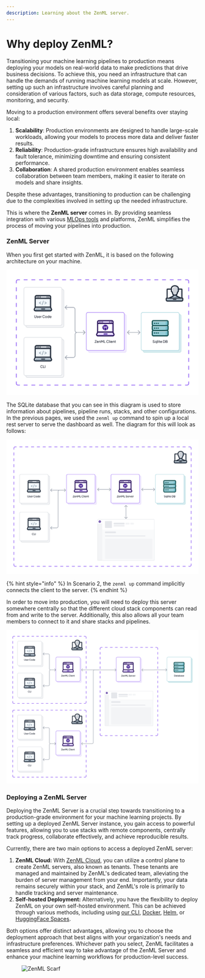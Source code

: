 ```yaml
---
description: Learning about the ZenML server.
---
```


# Why deploy ZenML?

Transitioning your machine learning pipelines to production means deploying your models on real-world data to make predictions that drive business decisions. To achieve this, you need an infrastructure that can handle the demands of running machine learning models at scale. However, setting up such an infrastructure involves careful planning and consideration of various factors, such as data storage, compute resources, monitoring, and security.

Moving to a production environment offers several benefits over staying local:

1. **Scalability**: Production environments are designed to handle large-scale workloads, allowing your models to process more data and deliver faster results.
2. **Reliability**: Production-grade infrastructure ensures high availability and fault tolerance, minimizing downtime and ensuring consistent performance.
3. **Collaboration**: A shared production environment enables seamless collaboration between team members, making it easier to iterate on models and share insights.

Despite these advantages, transitioning to production can be challenging due to the complexities involved in setting up the needed infrastructure.

This is where the **ZenML server** comes in. By providing seamless integration with various [MLOps tools](../stacks-and-components/component-guide/integration-overview.md) and platforms, ZenML simplifies the process of moving your pipelines into production.

### ZenML Server

When you first get started with ZenML, it is based on the following architecture on your machine.

![Scenario 1: ZenML default local configuration](../.gitbook/assets/Scenario1.png)

The SQLite database that you can see in this diagram is used to store information about pipelines, pipeline runs, stacks, and other configurations. In the previous pages, we used the `zenml up` command to spin up a local rest server to serve the dashboard as well. The diagram for this will look as follows:

![Scenario 2: ZenML with a local REST Server](../.gitbook/assets/Scenario2.png)

{% hint style="info" %}
In Scenario 2, the `zenml up` command implicitly connects the client to the server.
{% endhint %}

In order to move into production, you will need to deploy this server somewhere centrally so that the different cloud stack components can read from and write to the server. Additionally, this also allows all your team members to connect to it and share stacks and pipelines.

![Scenario 3: Deployed ZenML Server](../.gitbook/assets/Scenario3.2.png)

### Deploying a ZenML Server

Deploying the ZenML Server is a crucial step towards transitioning to a production-grade environment for your machine learning projects. By setting up a deployed ZenML Server instance, you gain access to powerful features, allowing you to use stacks with remote components, centrally track progress, collaborate effectively, and achieve reproducible results.

Currently, there are two main options to access a deployed ZenML server:

1. **ZenML Cloud:** With [ZenML Cloud](../deploying-zenml/zenml-cloud/zenml-cloud.md), you can utilize a control plane to create ZenML servers, also known as tenants. These tenants are managed and maintained by ZenML's dedicated team, alleviating the burden of server management from your end. Importantly, your data remains securely within your stack, and ZenML's role is primarily to handle tracking and server maintenance.
2. **Self-hosted Deployment:** Alternatively, you have the flexibility to deploy ZenML on your own self-hosted environment. This can be achieved through various methods, including using [our CLI](../deploying-zenml/zenml-self-hosted/deploy-with-zenml-cli.md), [Docker](../stacks-and-components/component-guide/model-registries/model-registries.md), [Helm](../deploying-zenml/zenml-self-hosted/deploy-with-helm.md), or [HuggingFace Spaces](../deploying-zenml/zenml-self-hosted/deploy-using-huggingface-spaces.md).

Both options offer distinct advantages, allowing you to choose the deployment approach that best aligns with your organization's needs and infrastructure preferences. Whichever path you select, ZenML facilitates a seamless and efficient way to take advantage of the ZenML Server and enhance your machine learning workflows for production-level success.

<!-- For scarf -->
<figure><img alt="ZenML Scarf" referrerpolicy="no-referrer-when-downgrade" src="https://static.scarf.sh/a.png?x-pxid=f0b4f458-0a54-4fcd-aa95-d5ee424815bc" /></figure>